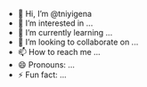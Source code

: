 - 👋 Hi, I’m @tniyigena
- 👀 I’m interested in ...
- 🌱 I’m currently learning ...
- 💞️ I’m looking to collaborate on ...
- 📫 How to reach me ...
- 😄 Pronouns: ...
- ⚡ Fun fact: ...

<!---
tniyigena/tniyigena is a ✨ special ✨ repository because its `README.md` (this file) appears on your GitHub profile.
You can click the Preview link to take a look at your changes.
--->
